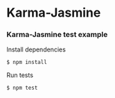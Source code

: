 # Karma-Jasmine

### Karma-Jasmine test example

Install dependencies
>
    $ npm install

Run tests
>
    $ npm test